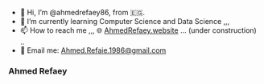 
- 👋 Hi, I’m @ahmedrefaey86, from 🇪🇬.
- 🌱 I’m currently learning Computer Science and Data Science ,,,
- 📫 How to reach me ,,, 🌐 [AhmedRefaey.website](https://www.ahmedrefaey.website) ... (under construction) ..
- 📩 Email me: Ahmed.Refaie.1986@gmail.com


### Ahmed Refaey

